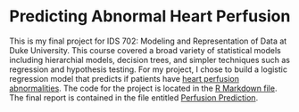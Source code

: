 # Predicting Abnormal Heart Perfusion
This is my final project for IDS 702: Modeling and Representation of Data at Duke University. This course covered a broad variety of statistical models including hierarchial models, decision trees, and simpler techniques such as regression and hypothesis testing. For my project, I chose to build a logistic regression model that predicts if patients have [heart perfusion abnormalities](https://www.hopkinsmedicine.org/health/treatment-tests-and-therapies/myocardial-perfusion-scan-stress). The code for the project is located in the [R Markdown file](https://github.com/joekrinke15/Predicting-Abnormal-Heart-Perfusion/blob/master/Predicting%20Perfusion.Rmd). The final report is contained in the file entitled [Perfusion Prediction](https://github.com/joekrinke15/Predicting-Abnormal-Heart-Perfusion/blob/master/Predicting-Perfusion-Final.pdf).
